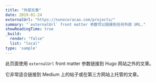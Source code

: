 ```yaml
---
title: "外部文章"
date: 2019-01-24
externalUrl: "https://nunocoracao.com/projects/"
summary: "`externalUrl` front matter 参数可以链接到任何外部 URL."
showReadingTime: true
_build:
  render: "false"
  list: "local"
type: 'sample'
---
```


此页面使用 `externalUrl` front matter 参数链接到 Hugo 网站之外的文章。

它非常适合链接到 Medium 上的帖子或在第三方网站上托管的文章。